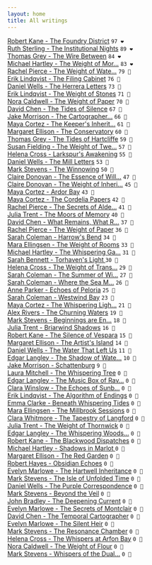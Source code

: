 ```yaml
---
layout: home
title: All writings
---
```

[Robert Kane - The Foundry District](/works/Robert-Kane-The-Foundry-District.html) `97 ❤️`  
[Ruth Sterling - The Institutional Nights](/works/Ruth-Sterling-The-Institutional-Nights.html) `89 ❤️`  
[Thomas Grey - The Wire Between](/works/Thomas-Grey-The-Wire-Between.html) `84 ❤️`  
[Michael Hartley - The Weight of Mor…](/works/Michael-Hartley-The-Weight-of-Morning.html) `83 ❤️`  
[Rachel Pierce - The Weight of Wate…](/works/Rachel-Pierce-The-Weight-of-Water-Music.html) `79 🩷`  
[Erik Lindqvist - The Filing Cabinet](/works/Erik-Lindqvist-The-Filing-Cabinet.html) `76 🩷`  
[Daniel Wells - The Herrera Letters](/works/Daniel-Wells-The-Herrera-Letters.html) `73 🩷`  
[Erik Lindqvist - The Weight of Stones](/works/Erik-Lindqvist-The-Weight-of-Stones.html) `71 🩷`  
[Nora Caldwell - The Weight of Paper](/works/Nora-Caldwell-The-Weight-of-Paper.html) `70 🩷`  
[David Chen - The Tides of Silence](/works/David-Chen-The-Tides-of-Silence.html) `67 🩷`  
[Jake Morrison - The Cartographer…](/works/Jake-Morrison-The-Cartographer's-Descent.html) `66 🩷`  
[Maya Cortez - The Keeper's Inherit…](/works/Maya-Cortez-The-Keeper's-Inheritance.html) `61 🩷`  
[Margaret Ellison - The Conservatory](/works/Margaret-Ellison-The-Conservatory.html) `60 🧡`  
[Thomas Grey - The Tides of Hartcliffe](/works/Thomas-Grey-The-Tides-of-Hartcliffe.html) `59 🧡`  
[Susan Fielding - The Weight of Twe…](/works/Susan-Fielding-The-Weight-of-Twenty-Years.html) `57 🧡`  
[Helena Cross - Larkspur's Awakening](/works/Helena-Cross-Larkspur's-Awakening.html) `55 🧡`  
[Daniel Wells - The Mill Letters](/works/Daniel-Wells-The-Mill-Letters.html) `53 🧡`  
[Mark Stevens - The Winnowing](/works/Mark-Stevens-The-Winnowing.html) `50 🧡`  
[Claire Donovan - The Essence of Will…](/works/Claire-Donovan-The-Essence-of-Willowbrook.html) `47 🧡`  
[Claire Donovan - The Weight of Inheri…](/works/Claire-Donovan-The-Weight-of-Inheriting.html) `45 🧡`  
[Maya Cortez - Ardor Bay](/works/Maya-Cortez-Ardor-Bay.html) `43 🧡`  
[Maya Cortez - The Cordelia Papers](/works/Maya-Cortez-The-Cordelia-Papers.html) `42 🧡`  
[Rachel Pierce - The Secrets of Alde…](/works/Rachel-Pierce-The-Secrets-of-Alderwood-Hall.html) `41 🧡`  
[Julia Trent - The Moors of Memory](/works/Julia-Trent-The-Moors-of-Memory.html) `40 💛`  
[David Chen - What Remains, What R…](/works/David-Chen-What-Remains,-What-Returns.html) `37 💛`  
[Rachel Pierce - The Weight of Paper](/works/Rachel-Pierce-The-Weight-of-Paper.html) `36 💛`  
[Sarah Coleman - Harrow's Bend](/works/Sarah-Coleman-Harrows-Bend.html) `34 💛`  
[Mara Ellingsen - The Weight of Rooms](/works/Mara-Ellingsen-The-Weight-of-Rooms.html) `33 💛`  
[Michael Hartley - The Whispering Ga…](/works/Michael-Hartley-The-Whispering-Garden.html) `31 💛`  
[Sarah Bennett - Torhaven's Light  ](/works/Sarah-Bennett-Torhaven's-Light.html) `30 💛`  
[Helena Cross - The Weight of Trans…](/works/Helena-Cross-The-Weight-of-Translation.html) `29 💛`  
[Sarah Coleman - The Summer of Wi…](/works/Sarah-Coleman-The-Summer-of-Wide-Sky.html) `27 💛`  
[Sarah Coleman - Where the Sea M…](/works/Sarah-Coleman-Where-the-Sea-Meets-the-Story.html) `26 💛`  
[Anne Parker - Echoes of Peloria](/works/Anne-Parker-Echoes-of-Peloria.html) `25 💛`  
[Sarah Coleman - Westwind Bay](/works/Sarah-Coleman-Westwind-Bay.html) `23 💛`  
[Maya Cortez - The Whispering Ligh…](/works/Maya-Cortez-The-Whispering-Lighthouse.html) `21 💛`  
[Alex Rivers - The Churning Waters](/works/Alex-Rivers-The-Churning-Waters.html) `19 🩶`  
[Mark Stevens - Beginnings are En…](/works/Mark-Stevens-Beginnings-are-Endings.html) `18 🩶`  
[Julia Trent - Briarwind Shadows](/works/Julia-Trent-Briarwind-Shadows.html) `16 🩶`  
[Robert Kane - The Silence of Vespara](/works/Robert-Kane-The-Silence-of-Vespara.html) `15 🩶`  
[Margaret Ellison - The Artist's Island](/works/Margaret-Ellison-The-Artist's-Island.html) `14 🩶`  
[Daniel Wells - The Water That Left Us](/works/Daniel-Wells-The-Water-That-Left-Us.html) `11 🩶`  
[Edgar Langley - The Shadow of Wate…](/works/Edgar-Langley-The-Shadow-of-Waterfield.html) `10 🩶`  
[Jake Morrison - Schattenburg](/works/Jake-Morrison-Schattenburg.html) `9 🩶`  
[Laura Mitchell - The Whispering Tree](/works/Laura-Mitchell-The-Whispering-Tree.html) `0 🩶`  
[Edgar Langley - The Music Box of Rav…](/works/Edgar-Langley-The-Music-Box-of-Ravenshollow.html) `0 🩶`  
[Clara Winslow - The Echoes of Sunb…](/works/Clara-Winslow-The-Echoes-of-Sunbreak.html) `0 🩶`  
[Erik Lindqvist - The Algorithm of Endings](/works/Erik-Lindqvist-The-Algorithm-of-Endings.html) `0 🩶`  
[Emma Clarke - Beneath Whispering Tides](/works/Emma-Clarke-Beneath-Whispering-Tides.html) `0 🩶`  
[Mara Ellingsen - The Millbrook Sessions](/works/Mara-Ellingsen-The-Millbrook-Sessions.html) `0 🩶`  
[Clara Whitmore - The Tapestry of Langford](/works/Clara-Whitmore-The-Tapestry-of-Langford.html) `0 🩶`  
[Julia Trent - The Weight of Thornwick](/works/Julia-Trent-The-Weight-of-Thornwick.html) `0 🩶`  
[Edgar Langley - The Whispering Woods…](/works/Edgar-Langley-The-Whispering-Woods-of-Eldermere.html) `0 🩶`  
[Robert Kane - The Blackwood Dispatches](/works/Robert-Kane-The-Blackwood-Dispatches.html) `0 🩶`  
[Michael Hartley - Shadows in Marlot  ](/works/Michael-Hartley-Shadows-in-Marlot.html) `0 🩶`  
[Margaret Ellison - The Red Garden](/works/Margaret-Ellison-The-Red-Garden.html) `0 🩶`  
[Robert Hayes - Obsidian Echoes](/works/Robert-Hayes-Obsidian-Echoes.html) `0 🩶`  
[Evelyn Marlowe - The Hartwell Inheritance](/works/Evelyn-Marlowe-The-Hartwell-Inheritance.html) `0 🩶`  
[Mark Stevens - The Isle of Unfolded Time](/works/Mark-Stevens-The-Isle-of-Unfolded-Time.html) `0 🩶`  
[Daniel Wells - The Purple Correspondence](/works/Daniel-Wells-The-Purple-Correspondence.html) `0 🩶`  
[Mark Stevens - Beyond the Veil](/works/Mark-Stevens-Beyond-the-Veil.html) `0 🩶`  
[John Bradley - The Deepening Current](/works/John-Bradley-The-Deepening-Current.html) `0 🩶`  
[Evelyn Marlowe - The Secrets of Montclair](/works/Evelyn-Marlowe-The-Secrets-of-Montclair.html) `0 🩶`  
[David Chen - The Temporal Cartographer](/works/David-Chen-The-Temporal-Cartographer.html) `0 🩶`  
[Evelyn Marlowe - The Silent Heir](/works/Evelyn-Marlowe-The-Silent-Heir.html) `0 🩶`  
[Mark Stevens - The Resonance Chamber](/works/Mark-Stevens-The-Resonance-Chamber.html) `0 🩶`  
[Helena Cross - The Whispers at Arfon Bay](/works/Helena-Cross-The-Whispers-at-Arfon-Bay.html) `0 🩶`  
[Nora Caldwell - The Weight of Flour](/works/Nora-Caldwell-The-Weight-of-Flour.html) `0 🩶`  
[Mark Stevens - Whispers of the Dual…](/works/Mark-Stevens-Whispers-of-the-Dual-Veil.html) `0 🩶`  

